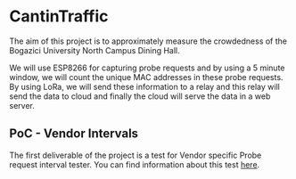 # CantinTraffic

The aim of this project is to approximately measure the crowdedness of the Bogazici University North Campus Dining Hall.

We will use ESP8266 for capturing probe requests and by using a 5 minute window, we will count the unique MAC addresses in these probe requests. By using LoRa, we will send these information to a relay and this relay will send the data to cloud and finally the cloud will serve the data in a web server.

## PoC - Vendor Intervals

The first deliverable of the project is a test for Vendor specific Probe request interval tester. You can find information about this test [here](test_for_vendor_intervals).
